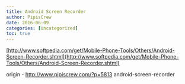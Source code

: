 ```yaml
---
title: Android Screen Recorder
author: PipisCrew
date: 2016-06-09
categories: [Uncategorized]
toc: true
---
```


[http://www.softpedia.com/get/Mobile-Phone-Tools/Others/Android-Screen-Recorder.shtml](http://www.softpedia.com/get/Mobile-Phone-Tools/Others/Android-Screen-Recorder.shtml)

origin - http://www.pipiscrew.com/?p=5813 android-screen-recorder